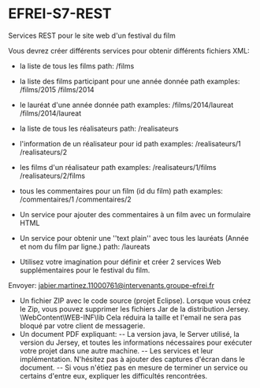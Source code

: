# EFREI-S7-REST
Services REST pour le site web d'un festival du film

Vous devrez créer différents services pour obtenir différents
fichiers XML:

- la liste de tous les films
path: /films

- la liste des films participant pour une année donnée
path examples: /films/2015   /films/2014

- le lauréat d'une année donnée
path examples: /films/2014/laureat   /films/2014/laureat

- la liste de tous les réalisateurs
path: /realisateurs

- l'information de un réalisateur pour id
path examples: /realisateurs/1      /realisateurs/2

- les films d'un réalisateur
path examples: /realisateurs/1/films    /realisateurs/2/films

- tous les commentaires pour un film (id du film)
path examples: /commentaires/1    /commentaires/2

- Un service pour ajouter des commentaires à un film avec un formulaire HTML

- Un service pour obtenir une ''text plain'' avec tous les lauréats (Année et nom du film par ligne.)
path: /laureats

- Utilisez votre imagination pour définir et créer 2 services Web supplémentaires pour le festival du film.

Envoyer: jabier.martinez.11000761@intervenants.groupe-efrei.fr
- Un fichier ZIP avec le code source (projet Eclipse). Lorsque vous créez le Zip, vous pouvez supprimer les fichiers Jar de la distribution Jersey. \WebContent\WEB-INF\lib Cela réduira la taille et l'email ne sera pas bloqué par votre client de messagerie.
- Un document PDF expliquant:
-- La version java, le Server utilisé, la version du Jersey, et toutes les informations nécessaires pour exécuter votre projet dans une autre machine.
-- Les services et leur implémentation. N'hésitez pas à ajouter des captures d'écran dans le document.
-- Si vous n'étiez pas en mesure de terminer un service ou certains d'entre eux, expliquer les difficultés rencontrées.

